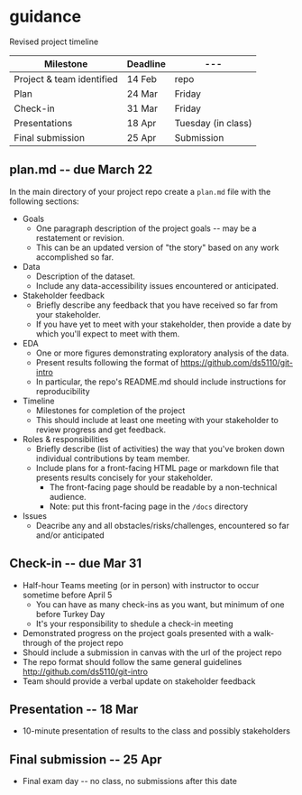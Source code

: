 
# guidance

Revised project timeline

| Milestone                 | Deadline | --- |
| ---                       | ---      | --- 
| Project & team identified | 14 Feb   | repo |
| Plan                      | 24 Mar   | Friday |
| Check-in                  | 31 Mar   | Friday |
| Presentations             | 18 Apr   | Tuesday (in class) |
| Final submission          | 25 Apr   | Submission |

## plan.md -- due March 22

In the main directory of your project repo create a `plan.md` file with the following sections:

* Goals
  * One paragraph description of the project goals -- may be a restatement or revision.
  * This can be an updated version of "the story" based on any work accomplished so far.
* Data
  * Description of the dataset.
  * Include any data-accessibility issues encountered or anticipated.
* Stakeholder feedback 
  * Briefly describe any feedback that you have received so far from your stakeholder.
  * If you have yet to meet with your stakeholder, then provide a date by which you'll expect to meet with them.
* EDA
  * One or more figures demonstrating exploratory analysis of the data.
  * Present results following the format of https://github.com/ds5110/git-intro
  * In particular, the repo's README.md should include instructions for reproducibility
* Timeline
  * Milestones for completion of the project
  * This should include at least one meeting with your stakeholder to review progress and get feedback.
* Roles & responsibilities
  * Briefly describe (list of activities) the way that you've broken down individual contributions by team member.
  * Include plans for a front-facing HTML page or markdown file that presents results concisely for your stakeholder.
    * The front-facing page should be readable by a non-technical audience.
    * Note: put this front-facing page in the `/docs` directory
* Issues
  * Deacribe any and all obstacles/risks/challenges, encountered so far and/or anticipated

## Check-in -- due Mar 31

* Half-hour Teams meeting (or in person) with instructor to occur sometime before April 5
  * You can have as many check-ins as you want, but minimum of one before Turkey Day
  * It's your responsibility to shedule a check-in meeting
* Demonstrated progress on the project goals presented with a walk-through of the project repo
* Should include a submission in canvas with the url of the project repo
* The repo format should follow the same general guidelines http://github.com/ds5110/git-intro
* Team should provide a verbal update on stakeholder feedback

## Presentation -- 18 Mar

* 10-minute presentation of results to the class and possibly stakeholders

## Final submission -- 25 Apr

* Final exam day -- no class, no submissions after this date
